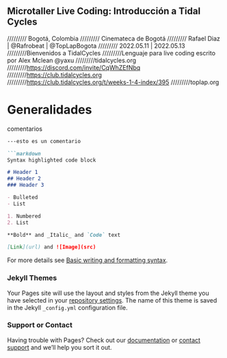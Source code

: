 ## Microtaller Live Coding: Introducción a Tidal Cycles

///////// Bogotá, Colombia
///////// Cinemateca de Bogotá
///////// Rafael Diaz | @Rafrobeat | @TopLapBogota
///////// 2022.05.11 | 2022.05.13
/////////Bienvenidos a TidalCycles
/////////Lenguaje para live coding escrito por Alex Mclean @yaxu
/////////tidalcycles.org
/////////https://discord.com/invite/CqWhZEfNbq
/////////https://club.tidalcycles.org
/////////https://club.tidalcycles.org/t/weeks-1-4-index/395
/////////toplap.org


# Generalidades

comentarios
```markdown
---esto es un comentario

```markdown
Syntax highlighted code block

# Header 1
## Header 2
### Header 3

- Bulleted
- List

1. Numbered
2. List

**Bold** and _Italic_ and `Code` text

[Link](url) and ![Image](src)
```

For more details see [Basic writing and formatting syntax](https://docs.github.com/en/github/writing-on-github/getting-started-with-writing-and-formatting-on-github/basic-writing-and-formatting-syntax).

### Jekyll Themes

Your Pages site will use the layout and styles from the Jekyll theme you have selected in your [repository settings](https://github.com/Rafrobeat/mini-lab-tidalcycles/settings/pages). The name of this theme is saved in the Jekyll `_config.yml` configuration file.

### Support or Contact

Having trouble with Pages? Check out our [documentation](https://docs.github.com/categories/github-pages-basics/) or [contact support](https://support.github.com/contact) and we’ll help you sort it out.
